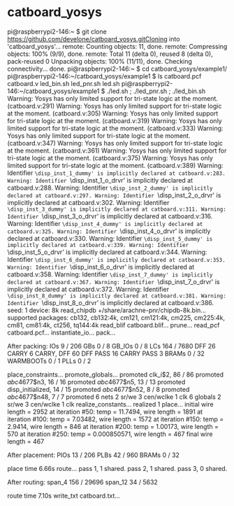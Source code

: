 # catboard_yosys
pi@raspberrypi2-146:~ $ git clone https://github.com/develone/catboard_yosys.gitCloning into 'catboard_yosys'...
remote: Counting objects: 11, done.
remote: Compressing objects: 100% (9/9), done.
remote: Total 11 (delta 0), reused 8 (delta 0), pack-reused 0
Unpacking objects: 100% (11/11), done.
Checking connectivity... done.
pi@raspberrypi2-146:~ $ cd catboard_yosys/example1/
pi@raspberrypi2-146:~/catboard_yosys/example1 $ ls
catboard.pcf  catboard.v  led_bin.sh  led_pnr.sh  led.sh
pi@raspberrypi2-146:~/catboard_yosys/example1 $ ./led.sh ; ./led_pnr.sh ; ./led_bin.sh 
Warning: Yosys has only limited support for tri-state logic at the moment. (catboard.v:291)
Warning: Yosys has only limited support for tri-state logic at the moment. (catboard.v:305)
Warning: Yosys has only limited support for tri-state logic at the moment. (catboard.v:319)
Warning: Yosys has only limited support for tri-state logic at the moment. (catboard.v:333)
Warning: Yosys has only limited support for tri-state logic at the moment. (catboard.v:347)
Warning: Yosys has only limited support for tri-state logic at the moment. (catboard.v:361)
Warning: Yosys has only limited support for tri-state logic at the moment. (catboard.v:375)
Warning: Yosys has only limited support for tri-state logic at the moment. (catboard.v:389)
Warning: Identifier `\disp_inst_1_dummy' is implicitly declared at catboard.v:283.
Warning: Identifier `\disp_inst_1_o_drvr' is implicitly declared at catboard.v:288.
Warning: Identifier `\disp_inst_2_dummy' is implicitly declared at catboard.v:297.
Warning: Identifier `\disp_inst_2_o_drvr' is implicitly declared at catboard.v:302.
Warning: Identifier `\disp_inst_3_dummy' is implicitly declared at catboard.v:311.
Warning: Identifier `\disp_inst_3_o_drvr' is implicitly declared at catboard.v:316.
Warning: Identifier `\disp_inst_4_dummy' is implicitly declared at catboard.v:325.
Warning: Identifier `\disp_inst_4_o_drvr' is implicitly declared at catboard.v:330.
Warning: Identifier `\disp_inst_5_dummy' is implicitly declared at catboard.v:339.
Warning: Identifier `\disp_inst_5_o_drvr' is implicitly declared at catboard.v:344.
Warning: Identifier `\disp_inst_6_dummy' is implicitly declared at catboard.v:353.
Warning: Identifier `\disp_inst_6_o_drvr' is implicitly declared at catboard.v:358.
Warning: Identifier `\disp_inst_7_dummy' is implicitly declared at catboard.v:367.
Warning: Identifier `\disp_inst_7_o_drvr' is implicitly declared at catboard.v:372.
Warning: Identifier `\disp_inst_8_dummy' is implicitly declared at catboard.v:381.
Warning: Identifier `\disp_inst_8_o_drvr' is implicitly declared at catboard.v:386.
seed: 1
device: 8k
read_chipdb +/share/arachne-pnr/chipdb-8k.bin...
  supported packages: cb132, cb132:4k, cm121, cm121:4k, cm225, cm225:4k, cm81, cm81:4k, ct256, tq144:4k
read_blif catboard.blif...
prune...
read_pcf catboard.pcf...
instantiate_io...
pack...

After packing:
IOs          9 / 206
GBs          0 / 8
  GB_IOs     0 / 8
LCs          164 / 7680
  DFF        26
  CARRY      6
  CARRY, DFF 60
  DFF PASS   16
  CARRY PASS 3
BRAMs        0 / 32
WARMBOOTs    0 / 1
PLLs         0 / 2

place_constraints...
promote_globals...
  promoted clk_i$2, 86 / 86
  promoted $abc$4677$n3, 16 / 16
  promoted $abc$4677$n5, 13 / 13
  promoted disp_initialized, 14 / 15
  promoted $abc$4677$n52, 8 / 8
  promoted $abc$4677$n48, 7 / 7
  promoted 6 nets
    2 sr/we
    3 cen/wclke
    1 clk
  6 globals
    2 sr/we
    3 cen/wclke
    1 clk
realize_constants...
  realized 1
place...
  initial wire length = 2952
  at iteration #50: temp = 11.7494, wire length = 1891
  at iteration #100: temp = 7.03482, wire length = 1572
  at iteration #150: temp = 2.9414, wire length = 846
  at iteration #200: temp = 1.00173, wire length = 570
  at iteration #250: temp = 0.000850571, wire length = 467
  final wire length = 467

After placement:
PIOs       13 / 206
PLBs       42 / 960
BRAMs      0 / 32

  place time 6.66s
route...
  pass 1, 1 shared.
  pass 2, 1 shared.
  pass 3, 0 shared.

After routing:
span_4     156 / 29696
span_12    34 / 5632

  route time 7.10s
write_txt catboard.txt...
